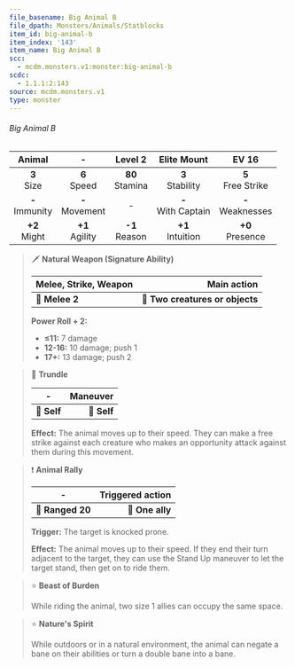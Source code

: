 ```yaml
---
file_basename: Big Animal B
file_dpath: Monsters/Animals/Statblocks
item_id: big-animal-b
item_index: '143'
item_name: Big Animal B
scc:
  - mcdm.monsters.v1:monster:big-animal-b
scdc:
  - 1.1.1:2:143
source: mcdm.monsters.v1
type: monster
---
```


###### Big Animal B

|       Animal        |          -          |       Level 2       |       Elite Mount       |         EV 16          |
| :-----------------: | :-----------------: | :-----------------: | :---------------------: | :--------------------: |
|   **3**<br/> Size   |  **6**<br/> Speed   | **80**<br/> Stamina |  **3**<br/> Stability   | **5**<br/> Free Strike |
| **-**<br/> Immunity | **-**<br/> Movement |          -          | **-**<br/> With Captain | **-**<br/> Weaknesses  |
|  **+2**<br/> Might  | **+1**<br/> Agility | **-1**<br/> Reason  |  **+1**<br/> Intuition  |  **+0**<br/> Presence  |

<!-- -->
> 🗡 **Natural Weapon (Signature Ability)**
>
> | **Melee, Strike, Weapon** |                 **Main action** |
> | ------------------------- | ------------------------------: |
> | **📏 Melee 2**            | **🎯 Two creatures or objects** |
>
> **Power Roll + 2:**
>
> - **≤11:** 7 damage
> - **12-16:** 10 damage; push 1
> - **17+:** 13 damage; push 2

<!-- -->
> 👤 **Trundle**
>
> | **-**       | **Maneuver** |
> | ----------- | -----------: |
> | **📏 Self** |  **🎯 Self** |
>
> **Effect:** The animal moves up to their speed. They can make a free strike against each creature who makes an opportunity attack against them during this movement.

<!-- -->
> ❗️ **Animal Rally**
>
> | **-**            | **Triggered action** |
> | ---------------- | -------------------: |
> | **📏 Ranged 20** |      **🎯 One ally** |
>
> **Trigger:** The target is knocked prone.
>
> **Effect:** The animal moves up to their speed. If they end their turn adjacent to the target, they can use the Stand Up maneuver to let the target stand, then get on to ride them.

<!-- -->
> ⭐️ **Beast of Burden**
>
> While riding the animal, two size 1 allies can occupy the same space.

<!-- -->
> ⭐️ **Nature's Spirit**
>
> While outdoors or in a natural environment, the animal can negate a bane on their abilities or turn a double bane into a bane.
